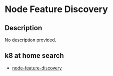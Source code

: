 # Node Feature Discovery

## Description

No description provided.

## k8 at home search

- [node-feature-discovery](https://nanne.dev/k8s-at-home-search/#/node-feature-discovery)
